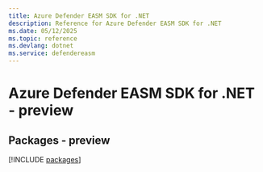 ```yaml
---
title: Azure Defender EASM SDK for .NET
description: Reference for Azure Defender EASM SDK for .NET
ms.date: 05/12/2025
ms.topic: reference
ms.devlang: dotnet
ms.service: defendereasm
---
```

# Azure Defender EASM SDK for .NET - preview
## Packages - preview
[!INCLUDE [packages](defender-easm-index.md)]